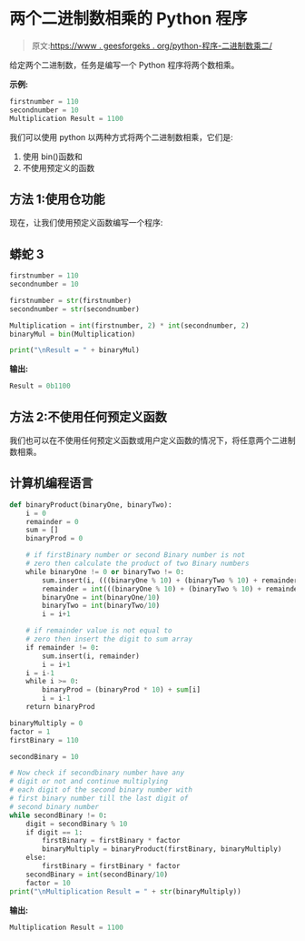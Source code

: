 # 两个二进制数相乘的 Python 程序

> 原文:[https://www . geesforgeks . org/python-程序-二进制数乘二/](https://www.geeksforgeeks.org/python-program-to-multiply-two-binary-numbers/)

给定两个二进制数，任务是编写一个 Python 程序将两个数相乘。

**示例:**

```py
firstnumber = 110
secondnumber = 10
Multiplication Result = 1100
```

我们可以使用 python 以两种方式将两个二进制数相乘，它们是:

1.  使用 bin()函数和
2.  不使用预定义的函数

## **方法 1:使用仓功能**

现在，让我们使用预定义函数编写一个程序:

## 蟒蛇 3

```py
firstnumber = 110
secondnumber = 10

firstnumber = str(firstnumber)
secondnumber = str(secondnumber)

Multiplication = int(firstnumber, 2) * int(secondnumber, 2)
binaryMul = bin(Multiplication)

print("\nResult = " + binaryMul)
```

**输出:**

```py
Result = 0b1100
```

## **方法 2:不使用任何预定义函数**

我们也可以在不使用任何预定义函数或用户定义函数的情况下，将任意两个二进制数相乘。

## 计算机编程语言

```py
def binaryProduct(binaryOne, binaryTwo):
    i = 0
    remainder = 0
    sum = []
    binaryProd = 0

    # if firstBinary number or second Binary number is not
    # zero then calculate the product of two Binary numbers
    while binaryOne != 0 or binaryTwo != 0:
        sum.insert(i, (((binaryOne % 10) + (binaryTwo % 10) + remainder) % 2))
        remainder = int(((binaryOne % 10) + (binaryTwo % 10) + remainder) / 2)
        binaryOne = int(binaryOne/10)
        binaryTwo = int(binaryTwo/10)
        i = i+1

    # if remainder value is not equal to
    # zero then insert the digit to sum array
    if remainder != 0:
        sum.insert(i, remainder)
        i = i+1
    i = i-1
    while i >= 0:
        binaryProd = (binaryProd * 10) + sum[i]
        i = i-1
    return binaryProd

binaryMultiply = 0
factor = 1
firstBinary = 110

secondBinary = 10

# Now check if secondbinary number have any
# digit or not and continue multiplying
# each digit of the second binary number with
# first binary number till the last digit of
# second binary number
while secondBinary != 0:
    digit = secondBinary % 10
    if digit == 1:
        firstBinary = firstBinary * factor
        binaryMultiply = binaryProduct(firstBinary, binaryMultiply)
    else:
        firstBinary = firstBinary * factor
    secondBinary = int(secondBinary/10)
    factor = 10
print("\nMultiplication Result = " + str(binaryMultiply))
```

**输出:**

```py
Multiplication Result = 1100
```